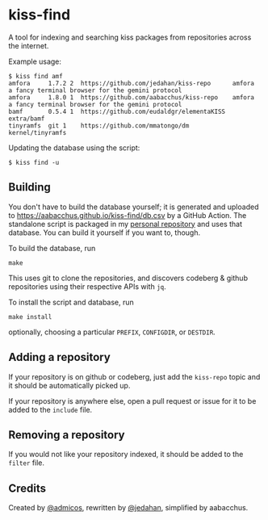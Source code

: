 # kiss-find

A tool for indexing and searching kiss packages from repositories across the internet.

Example usage:

    $ kiss find amf
    amfora     1.7.2 2  https://github.com/jedahan/kiss-repo      amfora            a fancy terminal browser for the gemini protocol
    amfora     1.8.0 1  https://github.com/aabacchus/kiss-repo    amfora            a fancy terminal browser for the gemini protocol
    bamf       0.5.4 1  https://github.com/eudaldgr/elementaKISS  extra/bamf
    tinyramfs  git 1    https://github.com/mmatongo/dm            kernel/tinyramfs

Updating the database using the script:

    $ kiss find -u

## Building

You don't have to build the database yourself; it is generated and uploaded 
to https://aabacchus.github.io/kiss-find/db.csv by a GitHub Action.
The standalone script is packaged in my 
[personal repository](https://github.com/aabacchus/kiss-repo) and uses that 
database. You can build it yourself if you want to, though.

To build the database, run

    make

This uses git to clone the repositories, and discovers codeberg & github 
repositories using their respective APIs with `jq`.

To install the script and database, run

    make install

optionally, choosing a particular `PREFIX`, `CONFIGDIR`, or `DESTDIR`.

## Adding a repository

If your repository is on github or codeberg, just add the `kiss-repo` topic and 
it should be automatically picked up.

If your repository is anywhere else, open a pull request or issue for it to be 
added to the `include` file.

## Removing a repository

If you would not like your repository indexed, it should be added to the `filter` file.

## Credits

Created by [@admicos](https://ecmelberk.com), rewritten by [@jedahan](https://github.com/jedahan), simplified by aabacchus.
